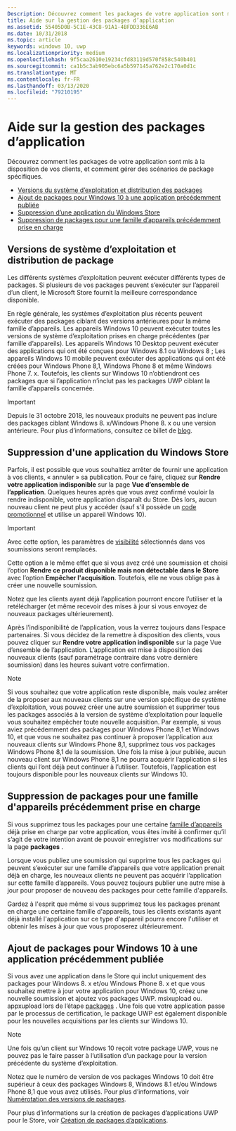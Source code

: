 ```yaml
---
Description: Découvrez comment les packages de votre application sont mis à la disposition de vos clients, et comment gérer des scénarios de package spécifiques.
title: Aide sur la gestion des packages d’application
ms.assetid: 55405D0B-5C1E-43C8-91A1-4BFDD336E6AB
ms.date: 10/31/2018
ms.topic: article
keywords: windows 10, uwp
ms.localizationpriority: medium
ms.openlocfilehash: 9f5caa2610e19234cfd83119d570f858c540b401
ms.sourcegitcommit: ca1b5c3ab905ebc6a5b597145a762e2c170a0d1c
ms.translationtype: MT
ms.contentlocale: fr-FR
ms.lasthandoff: 03/13/2020
ms.locfileid: "79210195"
---
```

# <a name="guidance-for-app-package-management"></a>Aide sur la gestion des packages d’application

Découvrez comment les packages de votre application sont mis à la disposition de vos clients, et comment gérer des scénarios de package spécifiques.

-   [Versions du système d’exploitation et distribution des packages](#os-versions-and-package-distribution)
-   [Ajout de packages pour Windows 10 à une application précédemment publiée](#adding-packages-for-windows-10-to-a-previously-published-app)
-   [Suppression d’une application du Windows Store](#removing-an-app-from-the-store)
-   [Suppression de packages pour une famille d’appareils précédemment prise en charge](#removing-packages-for-a-previously-supported-device-family)


## <a name="os-versions-and-package-distribution"></a>Versions de système d’exploitation et distribution de package

Les différents systèmes d’exploitation peuvent exécuter différents types de packages. Si plusieurs de vos packages peuvent s’exécuter sur l’appareil d’un client, le Microsoft Store fournit la meilleure correspondance disponible.

En règle générale, les systèmes d’exploitation plus récents peuvent exécuter des packages ciblant des versions antérieures pour la même famille d’appareils. Les appareils Windows 10 peuvent exécuter toutes les versions de système d’exploitation prises en charge précédentes (par famille d’appareils). Les appareils Windows 10 Desktop peuvent exécuter des applications qui ont été conçues pour Windows 8.1 ou Windows 8 ; Les appareils Windows 10 mobile peuvent exécuter des applications qui ont été créées pour Windows Phone 8,1, Windows Phone 8 et même Windows Phone 7. x. Toutefois, les clients sur Windows 10 n’obtiendront ces packages que si l’application n’inclut pas les packages UWP ciblant la famille d’appareils concernée.

> [!IMPORTANT]
> Depuis le 31 octobre 2018, les nouveaux produits ne peuvent pas inclure des packages ciblant Windows 8. x/Windows Phone 8. x ou une version antérieure. Pour plus d’informations, consultez ce billet de [blog](https://blogs.windows.com/windowsdeveloper/2018/08/20/important-dates-regarding-apps-with-windows-phone-8-x-and-earlier-and-windows-8-8-1-packages-submitted-to-microsoft-store).


## <a name="removing-an-app-from-the-store"></a>Suppression d'une application du Windows Store

Parfois, il est possible que vous souhaitiez arrêter de fournir une application à vos clients, « annuler » sa publication. Pour ce faire, cliquez sur **Rendre votre application indisponible** sur la page **Vue d’ensemble de l’application**. Quelques heures après que vous avez confirmé vouloir la rendre indisponible, votre application disparaît du Store. Dès lors, aucun nouveau client ne peut plus y accéder (sauf s'il possède un [code promotionnel](generate-promotional-codes.md) et utilise un appareil Windows 10).

> [!IMPORTANT]
> Avec cette option, les paramètres de [visibilité](choose-visibility-options.md#discoverability) sélectionnés dans vos soumissions seront remplacés. 

Cette option a le même effet que si vous avez créé une soumission et choisi l’option **Rendre ce produit disponible mais non détectable dans le Store** avec l’option **Empêcher l'acquisition**. Toutefois, elle ne vous oblige pas à créer une nouvelle soumission.

Notez que les clients ayant déjà l’application pourront encore l’utiliser et la retélécharger (et même recevoir des mises à jour si vous envoyez de nouveaux packages ultérieurement).

Après l’indisponibilité de l’application, vous la verrez toujours dans l’espace partenaires. Si vous décidez de la remettre à disposition des clients, vous pouvez cliquer sur **Rendre votre application indisponible** sur la page Vue d’ensemble de l’application. L’application est mise à disposition des nouveaux clients (sauf paramétrage contraire dans votre dernière soumission) dans les heures suivant votre confirmation.

> [!NOTE]
> Si vous souhaitez que votre application reste disponible, mais voulez arrêter de la proposer aux nouveaux clients sur une version spécifique de système d’exploitation, vous pouvez créer une autre soumission et supprimer tous les packages associés à la version de système d’exploitation pour laquelle vous souhaitez empêcher toute nouvelle acquisition. Par exemple, si vous aviez précédemment des packages pour Windows Phone 8,1 et Windows 10, et que vous ne souhaitez pas continuer à proposer l’application aux nouveaux clients sur Windows Phone 8,1, supprimez tous vos packages Windows Phone 8,1 de la soumission. Une fois la mise à jour publiée, aucun nouveau client sur Windows Phone 8,1 ne pourra acquérir l’application si les clients qui l’ont déjà peut continuer à l’utiliser. Toutefois, l’application est toujours disponible pour les nouveaux clients sur Windows 10.


## <a name="removing-packages-for-a-previously-supported-device-family"></a>Suppression de packages pour une famille d'appareils précédemment prise en charge

Si vous supprimez tous les packages pour une certaine [famille d’appareils](https://docs.microsoft.com/uwp/extension-sdks/device-families-overview) déjà prise en charge par votre application, vous êtes invité à confirmer qu’il s’agit de votre intention avant de pouvoir enregistrer vos modifications sur la page **packages** .

Lorsque vous publiez une soumission qui supprime tous les packages qui peuvent s’exécuter sur une famille d’appareils que votre application prenait déjà en charge, les nouveaux clients ne peuvent pas acquérir l’application sur cette famille d’appareils. Vous pouvez toujours publier une autre mise à jour pour proposer de nouveau des packages pour cette famille d'appareils.

Gardez à l'esprit que même si vous supprimez tous les packages prenant en charge une certaine famille d'appareils, tous les clients existants ayant déjà installé l'application sur ce type d'appareil pourra encore l'utiliser et obtenir les mises à jour que vous proposerez ultérieurement.


<a name="adding-packages-for-windows-10-to-a-previously-published-app"></a>

## <a name="adding-packages-for-windows10-to-a-previously-published-app"></a>Ajout de packages pour Windows 10 à une application précédemment publiée

Si vous avez une application dans le Store qui inclut uniquement des packages pour Windows 8. x et/ou Windows Phone 8. x et que vous souhaitez mettre à jour votre application pour Windows 10, créez une nouvelle soumission et ajoutez vos packages UWP. msixupload ou. appxupload lors de l’étape [packages](upload-app-packages.md) . Une fois que votre application passe par le processus de certification, le package UWP est également disponible pour les nouvelles acquisitions par les clients sur Windows 10.

> [!NOTE]
> Une fois qu’un client sur Windows 10 reçoit votre package UWP, vous ne pouvez pas le faire passer à l’utilisation d’un package pour la version précédente du système d’exploitation. 

Notez que le numéro de version de vos packages Windows 10 doit être supérieur à ceux des packages Windows 8, Windows 8.1 et/ou Windows Phone 8,1 que vous avez utilisés. Pour plus d’informations, voir [Numérotation des versions de packages](package-version-numbering.md).

Pour plus d’informations sur la création de packages d’applications UWP pour le Store, voir [Création de packages d’applications](../packaging/index.md).
